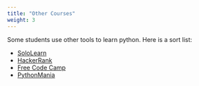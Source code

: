 ```yaml
---
title: "Other Courses"
weight: 3
---
```

Some students use other tools to learn python. Here is a sort list:
* [SoloLearn](https://www.sololearn.com/learning/1073)
* [HackerRank](https://www.hackerrank.com/)
* [Free Code Camp](https://www.freecodecamp.org/espanol/news/python-if-name-main/)
* [PythonMania](https://www.pythonmania.net/es/2017/03/05/guion-bajo-en-python/)